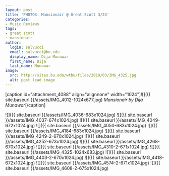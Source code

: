 ```yaml
---
layout: post
title: 'PHOTOS: Mansionair @ Great Scott 3/24'
categories:
- Music Reviews
tags:
- great scott
- mansionair
author:
  login: salvucci
  email: salvucci@bu.edu
  display_name: Dija Munawar
  first_name: Dija
  last_name: Munawar
image:
  src: http://sites.bu.edu/wtbu/files/2019/03/IMG_4325.jpg
  alt: post lead image
---
```

\[caption id="attachment\_4088" align="alignnone" width="1024"\]![]({{ site.baseurl }}/assets/IMG_4012-1024x677.jpg) _Mansionair by Dija Munawar_\[/caption\]

![]({{ site.baseurl }}/assets/IMG_4036-683x1024.jpg) ![]({{ site.baseurl }}/assets/IMG_4037-674x1024.jpg) ![]({{ site.baseurl }}/assets/IMG_4049-672x1024.jpg) ![]({{ site.baseurl }}/assets/IMG_4050-683x1024.jpg) ![]({{ site.baseurl }}/assets/IMG_4184-683x1024.jpg) ![]({{ site.baseurl }}/assets/IMG_4249-2-670x1024.jpg) ![]({{ site.baseurl }}/assets/IMG_4252-673x1024.jpg) ![]({{ site.baseurl }}/assets/IMG_4268-670x1024.jpg) ![]({{ site.baseurl }}/assets/IMG_4310-2-671x1024.jpg) ![]({{ site.baseurl }}/assets/IMG_4325-1024x683.jpg) ![]({{ site.baseurl }}/assets/IMG_4403-2-670x1024.jpg) ![]({{ site.baseurl }}/assets/IMG_4418-672x1024.jpg) ![]({{ site.baseurl }}/assets/IMG_4574-2-671x1024.jpg) ![]({{ site.baseurl }}/assets/IMG_4608-2-675x1024.jpg)